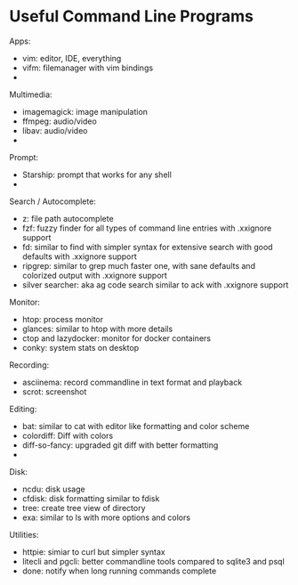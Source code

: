 # Useful Command Line Programs

Apps:
- vim: editor, IDE, everything
- vifm: filemanager with vim bindings
- 
Multimedia:
- imagemagick: image manipulation
- ffmpeg: audio/video
- libav: audio/video
- 
Prompt:
- Starship: prompt that works for any shell
- 
Search / Autocomplete:
- z: file path autocomplete
- fzf: fuzzy finder for all types of command line entries with .xxignore support
- fd: similar to find with simpler syntax for extensive search with good defaults with .xxignore support
- ripgrep: similar to grep much faster one, with sane defaults and colorized output with .xxignore support
- silver searcher: aka ag code search similar to ack with .xxignore support

Monitor:
- htop: process monitor
- glances: similar to htop with more details
- ctop and lazydocker: monitor for docker containers
- conky: system stats on desktop

Recording:
- asciinema: record commandline in text format and playback
- scrot: screenshot

Editing:
- bat: similar to cat with editor like formatting and color scheme
- colordiff: Diff with colors
- diff-so-fancy: upgraded git diff with better formatting
- 
Disk:
- ncdu: disk usage
- cfdisk: disk formatting similar to fdisk
- tree: create tree view of directory
- exa: similar to ls with more options and colors

Utilities:
- httpie: simiar to curl but simpler syntax
- litecli and pgcli: better commandline tools compared to sqlite3 and psql
- done: notify when long running commands complete
